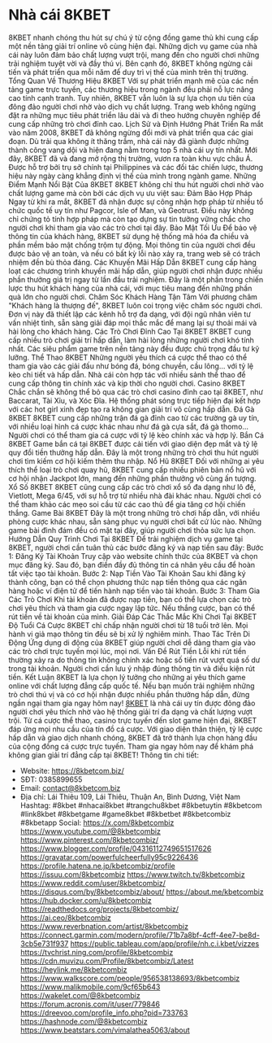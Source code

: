 # Nhà cái 8KBET
8KBET nhanh chóng thu hút sự chú ý từ cộng đồng game thủ khi cung cấp một nền tảng giải trí online vô cùng hiện đại. Những dịch vụ game của nhà cái này luôn đảm bảo chất lượng vượt trội, mang đến cho người chơi những trải nghiệm tuyệt vời và đầy thú vị. Bên cạnh đó, 8KBET không ngừng cải tiến và phát triển qua mỗi năm để duy trì vị thế của mình trên thị trường.
Tổng Quan Về Thương Hiệu 8KBET
Với sự phát triển mạnh mẽ của các nền tảng game trực tuyến, các thương hiệu trong ngành đều phải nỗ lực nâng cao tính cạnh tranh. Tuy nhiên, 8KBET vẫn luôn là sự lựa chọn ưu tiên của đông đảo người chơi nhờ vào dịch vụ chất lượng. Trang web không ngừng đặt ra những mục tiêu phát triển lâu dài và đi theo hướng chuyên nghiệp để cung cấp những trò chơi đỉnh cao.
Lịch Sử và Định Hướng Phát Triển
Ra mắt vào năm 2008, 8KBET đã không ngừng đổi mới và phát triển qua các giai đoạn. Dù trải qua không ít thăng trầm, nhà cái này đã giành được những thành công vang dội và hiện đang nằm trong top 5 nhà cái uy tín nhất. Mới đây, 8KBET đã và đang mở rộng thị trường, vươn ra toàn khu vực châu Á. Được hỗ trợ bởi trụ sở chính tại Philippines và các đối tác chiến lược, thương hiệu này ngày càng khẳng định vị thế của mình trong ngành game.
Những Điểm Mạnh Nổi Bật Của 8KBET
8KBET không chỉ thu hút người chơi nhờ vào chất lượng game mà còn bởi các dịch vụ ưu việt sau:
Đảm Bảo Hợp Pháp
Ngay từ khi ra mắt, 8KBET đã nhận được sự công nhận hợp pháp từ nhiều tổ chức quốc tế uy tín như Pagcor, Isle of Man, và Geotrust. Điều này không chỉ chứng tỏ tính hợp pháp mà còn tạo dựng sự tin tưởng vững chắc cho người chơi khi tham gia vào các trò chơi tại đây.
Bảo Mật Tối Ưu
Để bảo vệ thông tin của khách hàng, 8KBET sử dụng hệ thống mã hóa đa chiều và phần mềm bảo mật chống trộm tự động. Mọi thông tin của người chơi đều được bảo vệ an toàn, và nếu có bất kỳ lỗi nào xảy ra, trang web sẽ có trách nhiệm đền bù thỏa đáng.
Các Khuyến Mãi Hấp Dẫn
8KBET cung cấp hàng loạt các chương trình khuyến mãi hấp dẫn, giúp người chơi nhận được nhiều phần thưởng giá trị ngay từ lần đầu trải nghiệm. Đây là một phần trong chiến lược thu hút khách hàng của nhà cái, với mục tiêu mang đến những phần quà lớn cho người chơi.
Chăm Sóc Khách Hàng Tận Tâm
Với phương châm "Khách hàng là thượng đế", 8KBET luôn coi trọng việc chăm sóc người chơi. Đơn vị này đã thiết lập các kênh hỗ trợ đa dạng, với đội ngũ nhân viên tư vấn nhiệt tình, sẵn sàng giải đáp mọi thắc mắc để mang lại sự thoải mái và hài lòng cho khách hàng.
Các Trò Chơi Đỉnh Cao Tại 8KBET
8KBET cung cấp nhiều trò chơi giải trí hấp dẫn, làm hài lòng những người chơi khó tính nhất. Các siêu phẩm game trên nền tảng này đều được chú trọng đầu tư kỹ lưỡng.
Thể Thao 8KBET
Những người yêu thích cá cược thể thao có thể tham gia vào các giải đấu như bóng đá, bóng chuyền, cầu lông… với tỷ lệ kèo chi tiết và hấp dẫn. Nhà cái còn hợp tác với nhiều sảnh thể thao để cung cấp thông tin chính xác và kịp thời cho người chơi.
Casino 8KBET
Chắc chắn sẽ không thể bỏ qua các trò chơi casino đỉnh cao tại 8KBET, như Baccarat, Tài Xỉu, và Xóc Đĩa. Hệ thống phát sóng trực tiếp hiện đại kết hợp với các hot girl xinh đẹp tạo ra không gian giải trí vô cùng hấp dẫn.
Đá Gà 8KBET
8KBET cung cấp những trận đá gà đỉnh cao từ các trường gà uy tín, với nhiều loại hình cá cược khác nhau như đá gà cựa sắt, đá gà thomo… Người chơi có thể tham gia cá cược với tỷ lệ kèo chính xác và hợp lý.
Bắn Cá 8KBET
Game bắn cá tại 8KBET được cải tiến với giao diện đẹp mắt và tỷ lệ quy đổi tiền thưởng hấp dẫn. Đây là một trong những trò chơi thu hút người chơi tìm kiếm cơ hội kiếm thêm thu nhập.
Nổ Hũ 8KBET
Đối với những ai yêu thích thể loại trò chơi quay hũ, 8KBET cung cấp nhiều phiên bản nổ hũ với cơ hội nhận Jackpot lớn, mang đến những phần thưởng vô cùng ấn tượng.
Xổ Số 8KBET
8KBET cũng cung cấp các trò chơi xổ số đa dạng như lô đề, Vietlott, Mega 6/45, với sự hỗ trợ từ nhiều nhà đài khác nhau. Người chơi có thể tham khảo các mẹo soi cầu từ các cao thủ để gia tăng cơ hội chiến thắng.
Game Bài 8KBET
Đây là một trong những trò chơi hấp dẫn, với nhiều phòng cược khác nhau, sẵn sàng phục vụ người chơi bất cứ lúc nào. Những game bài đình đám đều có mặt tại đây, giúp người chơi thỏa sức lựa chọn.
Hướng Dẫn Quy Trình Chơi Tại 8KBET
Để trải nghiệm dịch vụ game tại 8KBET, người chơi cần tuân thủ các bước đăng ký và nạp tiền sau đây:
Bước 1: Đăng Ký Tài Khoản
Truy cập vào website chính thức của 8KBET và chọn mục đăng ký. Sau đó, bạn điền đầy đủ thông tin cá nhân yêu cầu để hoàn tất việc tạo tài khoản.
Bước 2: Nạp Tiền Vào Tài Khoản
Sau khi đăng ký thành công, bạn có thể chọn phương thức nạp tiền thông qua các ngân hàng hoặc ví điện tử để tiến hành nạp tiền vào tài khoản.
Bước 3: Tham Gia Các Trò Chơi
Khi tài khoản đã được nạp tiền, bạn có thể lựa chọn các trò chơi yêu thích và tham gia cược ngay lập tức. Nếu thắng cược, bạn có thể rút tiền về tài khoản của mình.
Giải Đáp Các Thắc Mắc Khi Chơi Tại 8KBET
Độ Tuổi Cá Cược
8KBET chỉ chấp nhận người chơi từ 18 tuổi trở lên. Mọi hành vi giả mạo thông tin đều sẽ bị xử lý nghiêm minh.
Thao Tác Trên Di Động
Ứng dụng di động của 8KBET giúp người chơi dễ dàng tham gia vào các trò chơi trực tuyến mọi lúc, mọi nơi.
Vấn Đề Rút Tiền
Lỗi khi rút tiền thường xảy ra do thông tin không chính xác hoặc số tiền rút vượt quá số dư trong tài khoản. Người chơi cần lưu ý nhập đúng thông tin và điều kiện rút tiền.
Kết Luận
8KBET là lựa chọn lý tưởng cho những ai yêu thích game online với chất lượng đẳng cấp quốc tế. Nếu bạn muốn trải nghiệm những trò chơi thú vị và có cơ hội nhận được nhiều phần thưởng hấp dẫn, đừng ngần ngại tham gia ngay hôm nay!
[8KBET](https://8kbetcom.biz/) là nhà cái uy tín được đông đảo người chơi yêu thích nhờ vào hệ thống giải trí đa dạng và chất lượng vượt trội. Từ cá cược thể thao, casino trực tuyến đến slot game hiện đại, 8KBET đáp ứng mọi nhu cầu của tín đồ cá cược. Với giao diện thân thiện, tỷ lệ cược hấp dẫn và giao dịch nhanh chóng, 8KBET đã trở thành lựa chọn hàng đầu của cộng đồng cá cược trực tuyến. Tham gia ngay hôm nay để khám phá không gian giải trí đẳng cấp tại 8KBET!
Thông tin chi tiết:
- Website: https://8kbetcom.biz/
- SĐT: 0385899655
- Email: contact@8kbetcom.biz
- Địa chỉ: Lái Thiêu 109, Lái Thiêu, Thuận An, Bình Dương, Việt Nam
Hashtag: #8kbet #nhacai8kbet #trangchu8kbet #8kbetuytin #8kbetcom #link8kbet #8kbetgame #game8kbet #8kbetbet #8kbetcombiz #8kbetapp
Social:
https://x.com/8kbetcombiz
https://www.youtube.com/@8kbetcombiz
https://www.pinterest.com/8kbetcombiz/
https://www.blogger.com/profile/04316112749651517626
https://gravatar.com/powerfulcheerfully95c9226436
https://profile.hatena.ne.jp/kbetcombiz/profile
https://issuu.com/8kbetcombiz
https://www.twitch.tv/8kbetcombiz
https://www.reddit.com/user/8kbetcombiz/
https://disqus.com/by/8kbetcombiz/about/
https://about.me/kbetcombiz
https://hub.docker.com/u/8kbetcombiz
https://readthedocs.org/projects/8kbetcombiz/
https://ai.ceo/8kbetcombiz
https://www.reverbnation.com/artist/8kbetcombiz
https://connect.garmin.com/modern/profile/71b7a8bf-4cff-4ee7-be8d-3cb5e731f937
https://public.tableau.com/app/profile/nh.c.i.kbet/vizzes
https://tvchrist.ning.com/profile/8kbetcombiz
https://cdn.muvizu.com/Profile/8kbetcombiz/Latest
https://heylink.me/8kbetcombiz
https://www.walkscore.com/people/956538138693/8kbetcombiz
https://www.malikmobile.com/9cf65b643
https://wakelet.com/@8kbetcombiz
https://forum.acronis.com/it/user/779846
https://dreevoo.com/profile_info.php?pid=733763
https://hashnode.com/@8kbetcombiz
https://www.beatstars.com/vimalathea5063/about